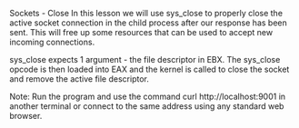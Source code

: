 Sockets - Close
In this lesson we will use sys_close to properly close the active socket connection in the child process after our response has been sent. This will free up some resources that can be used to accept new incoming connections.

sys_close expects 1 argument - the file descriptor in EBX. The sys_close opcode is then loaded into EAX and the kernel is called to close the socket and remove the active file descriptor.

Note: Run the program and use the command curl http://localhost:9001 in another terminal or connect to the same address using any standard web browser.
